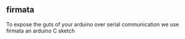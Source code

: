 ## firmata
To expose the guts of your arduino over serial communication we use firmata an arduino C sketch
